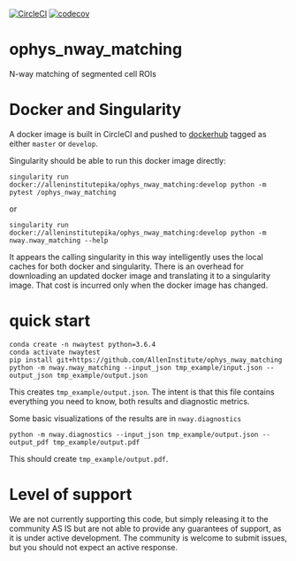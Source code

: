 [![CircleCI](https://circleci.com/gh/AllenInstitute/ophys_nway_matching.svg?style=svg)](https://circleci.com/gh/AllenInstitute/ophys_nway_matching)
[![codecov](https://codecov.io/gh/AllenInstitute/ophys_nway_matching/branch/master/graph/badge.svg?token=y5Nt5RnMwB)](https://codecov.io/gh/AllenInstitute/ophys_nway_matching)

# ophys_nway_matching
N-way matching of segmented cell ROIs

# Docker and Singularity
A docker image is built in CircleCI and pushed to [dockerhub](https://hub.docker.com/repository/docker/alleninstitutepika/ophys_nway_matching) tagged as either `master` or `develop`.

Singularity should be able to run this docker image directly:
```
singularity run docker://alleninstitutepika/ophys_nway_matching:develop python -m pytest /ophys_nway_matching
```
or
```
singularity run docker://alleninstitutepika/ophys_nway_matching:develop python -m nway.nway_matching --help
```

It appears the calling singularity in this way intelligently uses the local caches for both docker and singularity. There is an overhead for downloading an updated docker image and translating it to a singularity image. That cost is incurred only when the docker image has changed.

# quick start

```
conda create -n nwaytest python=3.6.4
conda activate nwaytest
pip install git+https://github.com/AllenInstitute/ophys_nway_matching
python -m nway.nway_matching --input_json tmp_example/input.json --output_json tmp_example/output.json
```

This creates `tmp_example/output.json`. The intent is that this file contains everything you need to know, both results and diagnostic metrics.

Some basic visualizations of the results are in `nway.diagnostics`
```
python -m nway.diagnostics --input_json tmp_example/output.json --output_pdf tmp_example/output.pdf

```

This should create `tmp_example/output.pdf`.

# Level of support
We are not currently supporting this code, but simply releasing it to the community AS IS but are not able to provide any guarantees of support, as it is under active development. The community is welcome to submit issues, but you should not expect an active response.
